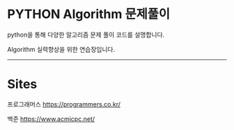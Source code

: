 # PYTHON Algorithm 문제풀이
python을 통해 다양한 알고리즘 문제 풀이 코드를 설명합니다.

Algorithm 실력향상을 위한 연습장입니다.

------------------------------------------------------------

# Sites

프로그래머스 https://programmers.co.kr/

백준 https://www.acmicpc.net/
